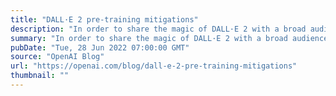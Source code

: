 ```yaml
---
title: "DALL·E 2 pre-training mitigations"
description: "In order to share the magic of DALL·E 2 with a broad audience, we needed to reduce the risks associated with powerful image generation models. To this end, we put various guardrails in place to prevent generated images from violating our content policy."
summary: "In order to share the magic of DALL·E 2 with a broad audience, we needed to reduce the risks associated with powerful image generation models. To this end, we put various guardrails in place to prevent generated images from violating our content policy."
pubDate: "Tue, 28 Jun 2022 07:00:00 GMT"
source: "OpenAI Blog"
url: "https://openai.com/blog/dall-e-2-pre-training-mitigations"
thumbnail: ""
---
```


